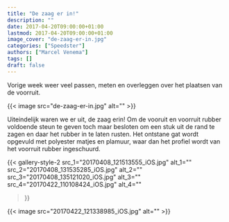 ```yaml
---
title: "De zaag er in!"
description: ""
date: 2017-04-20T09:00:00+01:00
lastmod: 2017-04-20T09:00:00+01:00
image_cover: "de-zaag-er-in.jpg"
categories: ["Speedster"]
authors: ["Marcel Venema"] 
tags: []
draft: false
---
```


Vorige week weer veel passen, meten en overleggen over het plaatsen van de voorruit. 

<!--more-->
{{< image src="de-zaag-er-in.jpg" alt="" >}}

Uiteindelijk waren we er uit, de zaag erin! Om de vooruit en voorruit rubber voldoende steun te geven toch maar besloten om een stuk uit de rand te zagen en daar het rubber in te laten rusten. Het ontstane gat wordt opgevuld met polyester matjes en plamuur, waar dan het profiel wordt van het voorruit rubber ingeschuurd.

{{< gallery-style-2 
  src_1="20170408_121513555_iOS.jpg" alt_1="" 
  src_2="20170408_131535285_iOS.jpg" alt_2="" 
  src_3="20170408_135121020_iOS.jpg" alt_3="" 
  src_4="20170422_110108424_iOS.jpg" alt_4=""
>}}

{{< image src="20170422_121338985_iOS.jpg" alt="" >}}

&nbsp;  

